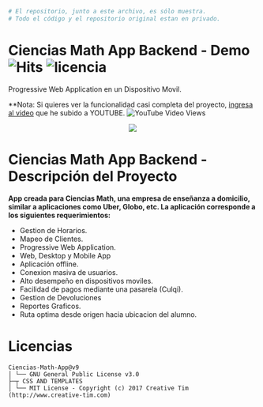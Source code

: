```bash
# El repositorio, junto a este archivo, es sólo muestra. 
# Todo el código y el repositorio original estan en privado.
```
# Ciencias Math App Backend - Demo ![Hits](https://hitcounter.pythonanywhere.com/count/tag.svg?url=https%3A%2F%2Fgithub.com%2FKeyCuevasMelgarejo%2FCIENCIAS-MATH-APP-BACKEND___PREVIEW) <img src="https://img.shields.io/badge/licencia-GNU-red.svg" alt="licencia" /> 

Progressive Web Application en un Dispositivo Movil.

**Nota: Si quieres ver la funcionalidad casi completa del proyecto, [ingresa al video](https://youtu.be/lI0zs9B2tho) que he subido a YOUTUBE.
![YouTube Video Views](https://img.shields.io/youtube/views/lI0zs9B2tho?label=Reproducciones&style=social)
<p align="center"> 
    <img src="/Demo.gif"/>
</p>

# Ciencias Math App Backend - Descripción del Proyecto
**App creada para Ciencias Math, una empresa de enseñanza a domicilio, similar a aplicaciones como Uber, Globo, etc. La aplicación corresponde a los siguientes requerimientos:**
- Gestion de Horarios.
- Mapeo de Clientes.
- Progressive Web Application.
- Web, Desktop y Mobile App
- Aplicación offline.
- Conexion masiva de usuarios.
- Alto desempeño en dispositivos moviles.
- Facilidad de pagos mediante una pasarela (Culqi).
- Gestion de Devoluciones
- Reportes Graficos.
- Ruta optima desde origen hacia ubicacion del alumno.

# Licencias
    Ciencias-Math-App@v9
    │ └── GNU General Public License v3.0
    ├─┬ CSS AND TEMPLATES
    │ └── MIT License - Copyright (c) 2017 Creative Tim (http://www.creative-tim.com)

